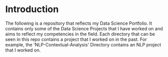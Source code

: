# Introduction
The following is a repository that reflects my Data Science Portfolio. It contains only some of the Data Science Projects that I have worked on and aims to reflect my competencies in the field. Each directory that can be seen in this repo contains a project that I worked on in the past. For example, the 'NLP-Contextual-Analysis' Directory contains an NLP project that I worked on.
